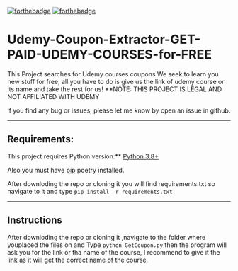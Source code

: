 [![forthebadge](https://forthebadge.com/images/badges/made-with-python.svg)](https://forthebadge.com)
[![forthebadge](https://forthebadge.com/images/badges/gluten-free.svg)](https://forthebadge.com)
# Udemy-Coupon-Extractor-GET-PAID-UDEMY-COURSES-for-FREE
 This Project searches for Udemy courses coupons 
We seek to learn you new stuff for free, all you have to do is give us the link of udemy course or its name and take the rest for us!
**NOTE: THIS PROJECT IS LEGAL AND NOT AFFILIATED WITH UDEMY

if you find any bug or issues, please let me know by open an issue in github.

---

## Requirements:

This project requires Python version:** [Python 3.8+](https://www.python.org/downloads/)

Also you must have [pip](https://pypi.org/project/pip/) poetry installed. 

After downloding the repo or cloning it you will find requirements.txt so navigate to it and type `pip install -r requirements.txt` 

---

## Instructions

After downloding the repo or cloning it ,navigate to the folder where youplaced the files on and Type `python GetCoupon.py` then the program will ask you for the link or tha name of the course, I recommend to give it the link as it will get the correct name of the course.

